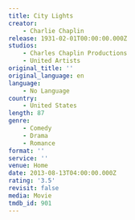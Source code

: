 ```yaml
---
title: City Lights
creator:
    - Charlie Chaplin
release: 1931-02-01T00:00:00.000Z
studios:
    - Charles Chaplin Productions
    - United Artists
original_title: ''
original_language: en
language:
    - No Language
country:
    - United States
length: 87
genre:
    - Comedy
    - Drama
    - Romance
format: ''
service: ''
venue: Home
date: 2013-08-13T04:00:00.000Z
rating: '3.5'
revisit: false
media: Movie
tmdb_id: 901
---
```



